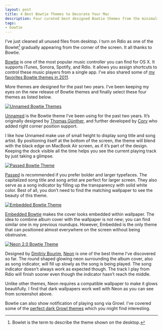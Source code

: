 ```yaml
---
layout: post
title: 4 Best Bowtie Themes to Decorate Your Mac
description: Four curated best designed Bowtie themes from the minimalist to the modern styles.
tags:
- bowtie
---
```

I’ve just cleaned all unused files from desktop. I turn on Rdio as one of the Bowlet[^1] gradually appearing from the corner of the screen. It all thanks to Bowtie.

[Bowtie][2] is one of the most popular music controller you can find for OS X. It supports iTunes, Sonora, Spotify, and Rdio. It allows you assign shortcuts to control these music players from a single app. I’ve also shared some of [my favorites Bowtie themes in 2011][1].

[1]: http://sayzlim.net/3-bowtie-themes-to-beautify-your-desktop/ "3 Bowtie Themes to Beautify Your Desktop | Sayz Lim"
[2]: http://bowtieapp.com/ "Bowtie"

More themes are designed for the past two years. I’ve been keeping my eyes on the new release of Bowtie themes and finally select these four themes as listed below.

[ ![Unnamed Bowtie Themes][img1] ](http://images.sayzlim.net/2013/08/bowtie_unnamed.jpg "Unnamed Bowtie Theme by Cory")

[img1]: http://images.sayzlim.net/2013/08/bowtie_unnamed.jpg "Unnamed Bowtie Theme by Cory"

[Unnamed][3] is the Bowtie theme I’ve been using for the past two years. It’s originally designed by [Thomas Günther][4], and further developed by [Cory][9] who added right corner position support.

[9]: http://beautifulblood.deviantart.com/art/Unnamed-255040591 "Unnamed by =beautifulblood on deviantART"
[3]: http://beautifulblood.deviantart.com/art/Unnamed-255040591 "Unnamed by =beautifulblood on deviantART"
[4]: http://th-guenther.deviantart.com/ "th-guenther on deviantART"

I like how Unnamed make use of small height to display song title and song artist. By positioning itself at the bottom of the screen, the theme will blend with the black edge on MacBook Air screen, as if it’s part of the design. Keeping the dock visible all the time helps you see the current playing track by just taking a glimpse.

[ ![Passed Bowtie Theme][img2] ](http://images.sayzlim.net/2013/08/bowtie_passed.jpg "Passed by Ryan Christensen")

[img2]: http://images.sayzlim.net/2013/08/bowtie_passed.jpg "Passed by Ryan Christensen"

[Passed][5] is recommended if you prefer bolder and larger typefaces. The capitalized song title and song artist are perfect for larger screen. They also serve as a song indicator by filling up the transparency with solid white color. Best of all, you don’t need to find the matching wallpaper to see the beauty of this theme.

[5]: http://rhyguy.deviantart.com/art/Passed-185291024 "Passed by ~rhyguy on deviantART"

[ ![Embedded Bowtie Theme][img3] ](http://images.sayzlim.net/2013/08/bowtie_embedded.jpg "Embedded Bowtie by Ge Yinghui")

[img3]: http://images.sayzlim.net/2013/08/bowtie_embedded.jpg "Embedded Bowtie by Ge Yinghui"

[Embedded Bowtie][6] makes the cover looks embedded within wallpaper. The idea to combine album cover with the wallpaper is not new; you can find similar one in my previous roundups. However, Embedded is the only theme that can positioned almost everywhere on the screen without being obstrusive.

[6]: http://ryange.deviantart.com/art/Embedded-Bowtie-152840982 "Embedded Bowtie by ~RyanGe on deviantART"

[ ![Neon 2.0 Bowtie Theme][img4] ](http://images.sayzlim.net/2013/08/bowtie_neon.jpg "Neon 2.0 Designed by Dmitriy Bourim")

[img4]: http://images.sayzlim.net/2013/08/bowtie_neon.jpg "Neon 2.0 Designed by Dmitriy Bourim"

Designed by [Dmitriy Bourim][7], [Neon][8] is one of the best theme I’ve discovered so far. The round shaped glowing neon surrounding the album cover, also as song indicator, will fill up slowly as the song is being played. The song indicator doesn’t always work as expected though. The track I play from Rdio will finish sooner even though the indicator hasn’t reach the middle.

[7]: http://zb3k.deviantart.com/ "zb3k (Dmitriy Bourim) on deviantART"
[8]: http://zb3k.deviantart.com/#/d2r6wei "Neon - bowtie theme v2 by ~zb3k on deviantART"

Unlike other themes, Neon requires a compatible wallpaper to make it glows beautifully. I find that dark wallpapers work well with Neon as you can see from screenshot above.

Bowtie can also show notification of playing song via Growl. I’ve covered some of the [perfect dark Growl themes](http://sayzlim.net/4-beautiful-dark-growl-styles-themes/ "sayzlim.net: 4 Beautiful Dark Growl Styles Themes") which you might find interesting.

[^1]: Bowlet is the term to describe the theme shown on the desktop.